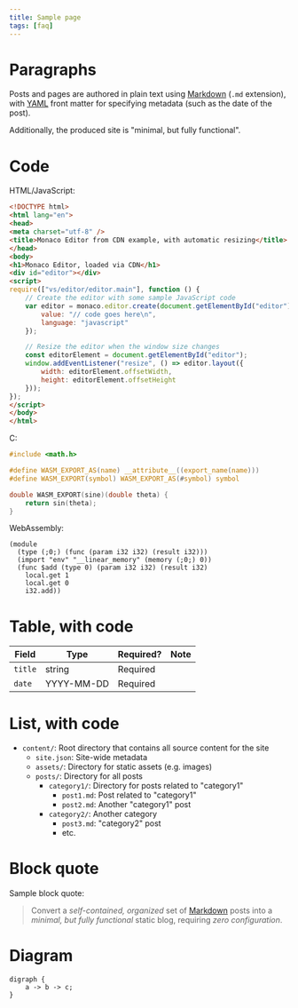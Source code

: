 ```yaml
---
title: Sample page
tags: [faq]
---
```

# Paragraphs
Posts and pages are authored in plain text using [Markdown](https://guides.github.com/features/mastering-markdown/) (`.md` extension), with [YAML](https://en.wikipedia.org/wiki/YAML) front matter for specifying metadata (such as the date of the post).

Additionally, the produced site is "minimal, but fully functional".

# Code
HTML/JavaScript:

```html
<!DOCTYPE html>
<html lang="en">
<head>
<meta charset="utf-8" />
<title>Monaco Editor from CDN example, with automatic resizing</title>
</head>
<body>
<h1>Monaco Editor, loaded via CDN</h1>
<div id="editor"></div>
<script>
require(["vs/editor/editor.main"], function () {
    // Create the editor with some sample JavaScript code
    var editor = monaco.editor.create(document.getElementById("editor"), {
        value: "// code goes here\n",
        language: "javascript"
    });

    // Resize the editor when the window size changes
    const editorElement = document.getElementById("editor");
    window.addEventListener("resize", () => editor.layout({
        width: editorElement.offsetWidth,
        height: editorElement.offsetHeight
    }));
});
</script>
</body>
</html>
```

C:
```c
#include <math.h>

#define WASM_EXPORT_AS(name) __attribute__((export_name(name)))
#define WASM_EXPORT(symbol) WASM_EXPORT_AS(#symbol) symbol

double WASM_EXPORT(sine)(double theta) {
    return sin(theta);
}
```

WebAssembly:
```wasm
(module
  (type (;0;) (func (param i32 i32) (result i32)))
  (import "env" "__linear_memory" (memory (;0;) 0))
  (func $add (type 0) (param i32 i32) (result i32)
    local.get 1
    local.get 0
    i32.add))
```

# Table, with code
| Field | Type | Required? | Note |
| --- | --- | --- | --- |
| `title` | string | Required | |
| `date` | YYYY-MM-DD | Required | |

# List, with code
* `content/`: Root directory that contains all source content for the site
  * `site.json`: Site-wide metadata
  * `assets/`: Directory for static assets (e.g. images)
  * `posts/`: Directory for all posts
    * `category1/`: Directory for posts related to "category1"
      * `post1.md`: Post related to "category1"
      * `post2.md`: Another "category1" post
    * `category2/`: Another category
      * `post3.md`: "category2" post
      * etc.

# Block quote
Sample block quote:

> Convert a *self-contained, organized* set of [Markdown](https://guides.github.com/features/mastering-markdown/) posts into a *minimal, but fully functional* static blog, requiring *zero configuration*.

# Diagram

```dot2svg
digraph {
    a -> b -> c;
}
```